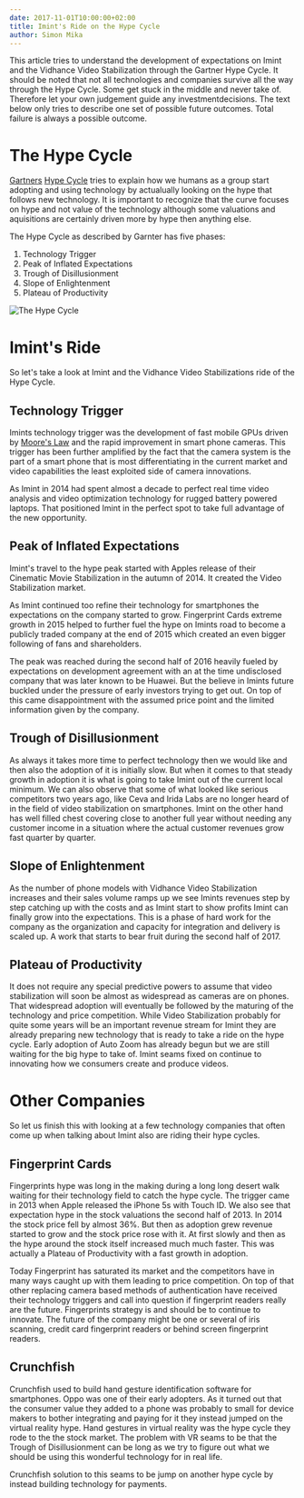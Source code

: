 ```yaml
---
date: 2017-11-01T10:00:00+02:00
title: Imint's Ride on the Hype Cycle
author: Simon Mika
---
```


This article tries to understand the development of expectations on Imint and the Vidhance Video Stabilization through the Gartner Hype Cycle. It should be noted that not all technologies and companies survive all the way through the Hype Cycle. Some get stuck in the middle and never take of. Therefore let your own judgement guide any investmentdecisions. The text below only tries to describe one set of possible future outcomes. Total failure is always a possible outcome.

# The Hype Cycle

[Gartners](https://www.gartner.com/technology/home.jsp) [Hype Cycle](https://en.wikipedia.org/wiki/Hype_cycle) tries to explain how we humans as a group start adopting and using technology by actualually looking on the hype that follows new technology. It is important to recognize that the curve focuses on hype and not value of the technology although some valuations and aquisitions are certainly driven more by hype then anything else.

The Hype Cycle as described by Garnter has five phases:

1. Technology Trigger
1. Peak of Inflated Expectations
1. Trough of Disillusionment
1. Slope of Enlightenment
1. Plateau of Productivity

![The Hype Cycle](https://upload.wikimedia.org/wikipedia/commons/b/bf/Hype-Cycle-General.png "by Olga Tarkovskiy under Creative Commons Attribution-Share Alike 3.0 Unported")

# Imint's Ride

So let's take a look at Imint and the Vidhance Video Stabilizations ride of the Hype Cycle.

## Technology Trigger

Imints technology trigger was the development of fast mobile GPUs driven by [Moore's Law](https://en.wikipedia.org/wiki/Moore%27s_law) and the rapid improvement in smart phone cameras. This trigger has been further amplified by the fact that the camera system is the part of a smart phone that is most differentiating in the current market and video capabilities the least exploited side of camera innovations.

As Imint in 2014 had spent almost a decade to perfect real time video analysis and video optimization technology for rugged battery powered laptops. That positioned Imint in the perfect spot to take full advantage of the new opportunity.

## Peak of Inflated Expectations

Imint's travel to the hype peak started with Apples release of their Cinematic Movie Stabilization in the autumn of 2014. It created the Video Stabilization market.

As Imint continued too refine their technology for smartphones the expectations on the company started to grow. Fingerprint Cards extreme growth in 2015 helped to further fuel the hype on Imints road to become a publicly traded company at the end of 2015 which created an even bigger following of fans and shareholders.

The peak was reached during the second half of 2016 heavily fueled by expectations on development agreement with an at the time undisclosed company that was later known to be Huawei. But the believe in Imints future buckled under the pressure of early investors trying to get out. On top of this came disappointment with the assumed price point and the limited information given by the company.

## Trough of Disillusionment

As always it takes more time to perfect technology then we would like and then also the adoption of it is initially slow. But when it comes to that steady growth in adoption it is what is going to take Imint out of the current local minimum. We can also observe that some of what looked like serious competitors two years ago, like Ceva and Irida Labs are no longer heard of in the field of video stabilization on smartphones. Imint on the other hand has well filled chest covering close to another full year without needing any customer income in a situation where the actual customer revenues grow fast quarter by quarter.

## Slope of Enlightenment

As the number of phone models with Vidhance Video Stabilization increases and their sales volume ramps up we see Imints revenues step by step catching up with the costs and as Imint start to show profits Imint can finally grow into the expectations. This is a phase of hard work for the company as the organization and capacity for integration and delivery is scaled up. A work that starts to bear fruit during the second half of 2017.

## Plateau of Productivity

It does not require any special predictive powers to assume that video stabilization will soon be almost as widespread as cameras are on phones. That widespread adoption will eventually be followed by the maturing of the technology and price competition. While Video Stabilization probably for quite some years will be an important revenue stream for Imint they are already preparing new technology that is ready to take a ride on the hype cycle. Early adoption of Auto Zoom has already begun but we are still waiting for the big hype to take of. Imint seams fixed on continue to innovating how we consumers create and produce videos.

# Other Companies

So let us finish this with looking at a few technology companies that often come up when talking about Imint also are riding their hype cycles.

## Fingerprint Cards

Fingerprints hype was long in the making during a long long desert walk waiting for their technology field to catch the hype cycle. The trigger came in 2013 when Apple released the iPhone 5s with Touch ID. We also see that expectation hype in the stock valuations the second half of 2013. In 2014 the stock price fell by almost 36%. But then as adoption grew revenue started to grow and the stock price rose with it. At first slowly and then as the hype around the stock itself increased much much faster. This was actually a Plateau of Productivity with a fast growth in adoption.

Today Fingerprint has saturated its market and the competitors have in many ways caught up with them leading to price competition. On top of that other replacing camera based methods of authentication have received their technology triggers and call into question if fingerprint readers really are the future. Fingerprints strategy is and should be to continue to innovate. The future of the company might be one or several of iris scanning, credit card fingerprint readers or behind screen fingerprint readers.

## Crunchfish

Crunchfish used to build hand gesture identification software for smartphones. Oppo was one of their early adopters. As it turned out that the consumer value they added to a phone was probably to small for device makers to bother integrating and paying for it they instead jumped on the virtual reality hype. Hand gestures in virtual reality was the hype cycle they rode to the the stock market. The problem with VR seams to be that the Trough of Disillusionment can be long as we try to figure out what we should be using this wonderful technology for in real life.

Crunchfish solution to this seams to be jump on another hype cycle by instead building technology for payments.
